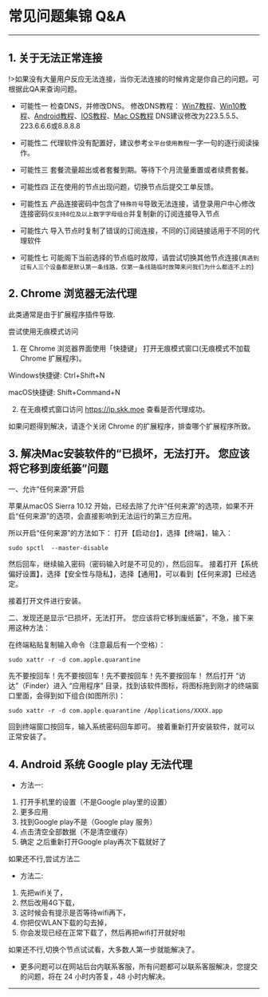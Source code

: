 # 常见问题集锦 Q&A
---
## **1.  关于无法正常连接**

!>如果没有大量用户反应无法连接，当你无法连接的时候肯定是你自己的问题。可根据此QA来查询问题。
* 可能性一
检查DNS，并修改DNS。
修改DNS教程：
[Win7教程](http://jingyan.baidu.com/article/f71d60375584591ab641d13c.html)、[Win10教程](http://jingyan.baidu.com/article/1612d50058aa86e20e1eee96.html)、[Android教程](http://jingyan.baidu.com/article/77b8dc7f9ffc1d6174eab6a6.html)、[IOS教程](http://jingyan.baidu.com/article/6525d4b155877dac7d2e9499.html)、[Mac OS教程](http://jingyan.baidu.com/article/fc07f9891f626712ffe519cf.html)
DNS建议修改为223.5.5.5、223.6.6.6或8.8.8.8

*  可能性二
代理软件没有配置好，建议参考<code>全平台使用教程</code>一字一句的逐行阅读操作。

*  可能性三
套餐流量超出或者套餐到期。等待下个月流量重置或者续费套餐。

*  可能性四
正在使用的节点出现问题，切换节点后提交工单反馈。

*  可能性五
产品连接密码中包含了`特殊符号`导致无法连接，请登录用户中心修改连接密码`仅支持8位及以上数字字母组合`并复制新的订阅连接导入节点

*  可能性六
导入节点时复制了错误的订阅连接，不同的订阅链接适用于不同的代理软件

*  可能性七
可能阁下当前选择的节点临时故障，请尝试切换其他节点连接(`真遇到过有人三个设备都是默认第一条线路，仅第一条线路临时故障来问我们为什么都连不上的`)

## **2. Chrome 浏览器无法代理**

此类通常是由于扩展程序插件导致.

尝试使用无痕模式访问

1. 在 Chrome 浏览器界面使用「快捷键」 打开无痕模式窗口(无痕模式不加载 Chrome 扩展程序)。

Windows快捷键: Ctrl+Shift+N

macOS快捷键: Shift+Command+N


2. 在无痕模式窗口访问 https://ip.skk.moe 查看是否代理成功。

如果问题得到解决，请逐个关闭 Chrome 的扩展程序，排查哪个扩展程序所致。


## **3. 解决Mac安装软件的“已损坏，无法打开。 您应该将它移到废纸篓”问题**

一、允许“任何来源”开启

苹果从macOS Sierra 10.12 开始，已经去除了允许“任何来源”的选项，如果不开启“任何来源”的选项，会直接影响到无法运行的第三方应用。

所以开启“任何来源”的方法如下：
打开【启动台】，选择【终端】，输入：

`sudo spctl  --master-disable`

然后回车，继续输入密码（密码输入时是不可见的），然后回车。
接着打开【系统偏好设置】，选择【安全性与隐私】，选择【通用】，可以看到【任何来源】已经选定。


接着打开文件进行安装。

二、发现还是显示“已损坏，无法打开。 您应该将它移到废纸篓”，不急，接下来用这种方法：

在终端粘贴复制输入命令（注意最后有一个空格）：

`sudo xattr -r -d com.apple.quarantine `

先不要按回车！先不要按回车！先不要按回车！先不要按回车！
然后打开 “访达”（Finder）进入 “应用程序” 目录，找到该软件图标，将图标拖到刚才的终端窗口里面，会得到如下组合(如图所示)：

`sudo xattr -r -d com.apple.quarantine /Applications/XXXX.app`

回到终端窗口按回车，输入系统密码回车即可。
接着重新打开安装软件，就可以正常安装了。

## **4. Android 系统 Google play 无法代理**

* 方法一:

1. 打开手机里的设置（不是Google play里的设置）
2. 更多应用
3. 找到Google play不是（Google play 服务）
4. 点击清空全部数据（不是清空缓存）
5. 确定
之后重新打开Google play再次下载就好了

如果还不行,尝试方法二

* 方法二:
1. 先把wifi关了，
2. 然后改用4G下载，
3. 这时候会有提示是否等待wifi再下，
4. 你把仅WLAN下载的勾去掉，
5. 你会发现已经在正常下载了，然后再把wifi打开就好啦

如果还不行,切换个节点试试看，大多数人第一步就能解决了。


* 更多问题可以在网站后台内联系客服，所有问题都可以联系客服解决，您提交的问题，将在 24 小时内答复，48 小时内解决。 
 
---

